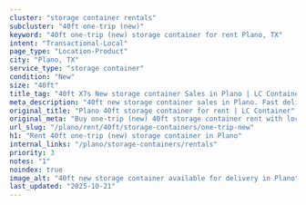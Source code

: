 ```yaml
---
cluster: "storage container rentals"
subcluster: "40ft one-trip (new)"
keyword: "40ft one-trip (new) storage container for rent Plano, TX"
intent: "Transactional-Local"
page_type: "Location-Product"
city: "Plano, TX"
service_type: "storage container"
condition: "New"
size: "40ft"
title_tag: "40ft X7s New storage container Sales in Plano | LC Container"
meta_description: "40ft new storage container sales in Plano. Fast delivery, competitive pricing. Serving storage containers area. Quote ID: IRW. Call (214) 524-4168 for your free quote today."
original_title: "Plano 40ft storage container for rent | LC Container"
original_meta: "Buy one-trip (new) 40ft storage container rent with local delivery in Plano, TX. LC Container — local Since 2003. Request a fast quote today."
url_slug: "/plano/rent/40ft/storage-containers/one-trip-new"
h1: "Rent 40ft one-trip (new) storage container in Plano"
internal_links: "/plano/storage-containers/rentals"
priority: 3
notes: "1"
noindex: true
image_alt: "40ft new storage container available for delivery in Plano"
last_updated: "2025-10-21"
---
```


<!-- TODO: Add unique city/inventory copy, images, and internal links here. -->
